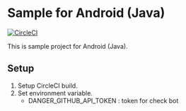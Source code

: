 # Sample for Android (Java)

[![CircleCI](https://circleci.com/gh/noboru-i/sample-android-java.svg?style=svg)](https://circleci.com/gh/noboru-i/sample-android-java)

This is sample project for Android (Java).

## Setup

1. Setup CircleCI build.
2. Set environment variable.
    - DANGER_GITHUB_API_TOKEN : token for check bot
